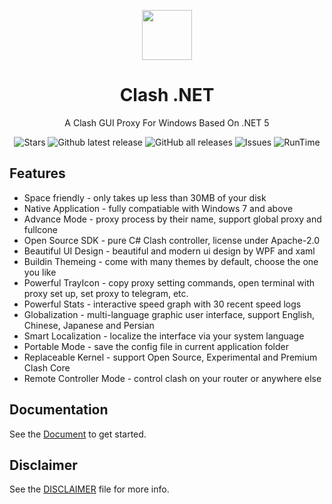<p align="center">
    <img src="https://i.loli.net/2021/05/03/TP8A1BnZjUfQmqE.png" align="center" height="80"/>
</p>

<div align="center">
  
# Clash .NET

A Clash GUI Proxy For Windows Based On .NET 5

![Stars](https://img.shields.io/github/stars/ClashDotNetFramework/ClashDotNetFramework?color=red&style=flat-square)
![Github latest release](https://img.shields.io/github/downloads/ClashDotNetFramework/ClashDotNetFramework/latest/total?style=flat-square)
![GitHub all releases](https://img.shields.io/github/downloads/ClashDotNetFramework/ClashDotNetFramework/total?style=flat-square)
![Issues](https://img.shields.io/static/v1?label=feedback&message=issues&color=pink&style=flat-square)
![RunTime](https://img.shields.io/static/v1?label=runtime&message=.NET%205&color=yellow&style=flat-square)

</div>

## Features
- Space friendly - only takes up less than 30MB of your disk
- Native Application - fully compatiable with Windows 7 and above
- Advance Mode - proxy process by their name, support global proxy and fullcone
- Open Source SDK - pure C# Clash controller, license under Apache-2.0
- Beautiful UI Design - beautiful and modern ui design by WPF and xaml
- Buildin Themeing - come with many themes by default, choose the one you like
- Powerful TrayIcon - copy proxy setting commands, open terminal with proxy set up, set proxy to telegram, etc.
- Powerful Stats - interactive speed graph with 30 recent speed logs
- Globalization - multi-language graphic user interface, support English, Chinese, Japanese and Persian
- Smart Localization - localize the interface via your system language
- Portable Mode - save the config file in current application folder
- Replaceable Kernel - support Open Source, Experimental and Premium Clash Core
- Remote Controller Mode - control clash on your router or anywhere else

## Documentation
See the [Document](https://docs.clashnet.org) to get started.

## Disclaimer
See the [DISCLAIMER](https://github.com/ClashDotNetFramework/ClashDotNetFramework/blob/main/DISCLAIMER.md) file for more info.

